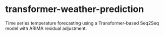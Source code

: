 # transformer-weather-prediction
Time series temperature forecasting using a Transformer-based Seq2Seq model with ARIMA residual adjustment.

